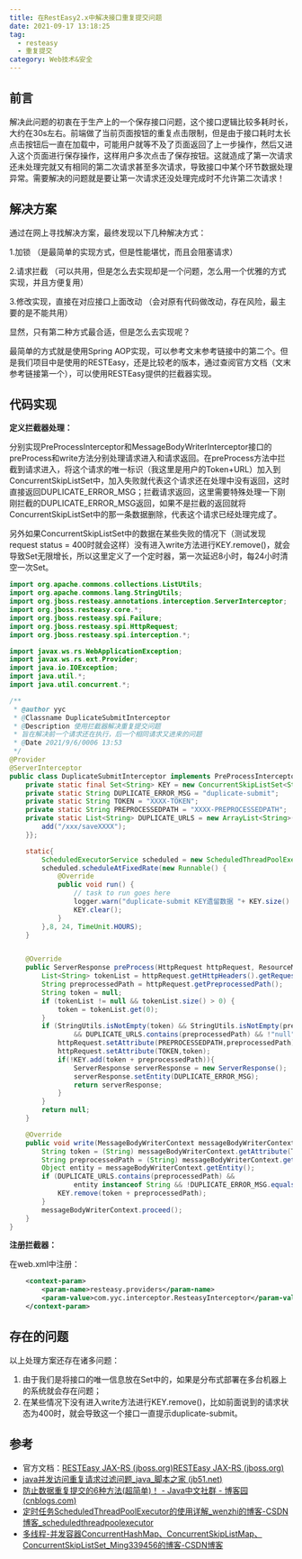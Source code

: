 ```yaml
---
title: 在RestEasy2.x中解决接口重复提交问题
date: 2021-09-17 13:18:25
tag:
  - resteasy
  - 重复提交
category: Web技术&安全
---
```


## 前言

解决此问题的初衷在于生产上的一个保存接口问题，这个接口逻辑比较多耗时长，大约在30s左右。前端做了当前页面按钮的重复点击限制，但是由于接口耗时太长点击按钮后一直在加载中，可能用户就等不及了页面返回了上一步操作，然后又进入这个页面进行保存操作，这样用户多次点击了保存按钮。这就造成了第一次请求还未处理完就又有相同的第二次请求甚至多次请求，导致接口中某个环节数据处理异常。需要解决的问题就是要让第一次请求还没处理完成时不允许第二次请求！

## 解决方案

通过在网上寻找解决方案，最终发现以下几种解决方式：

1.加锁 （是最简单的实现方式，但是性能堪忧，而且会阻塞请求）

2.请求拦截 （可以共用，但是怎么去实现却是一个问题，怎么用一个优雅的方式实现，并且方便复用）

3.修改实现，直接在对应接口上面改动 （会对原有代码做改动，存在风险，最主要的是不能共用）

显然，只有第二种方式最合适，但是怎么去实现呢？

最简单的方式就是使用Spring AOP实现，可以参考文末参考链接中的第二个。但是我们项目中是使用的RESTEasy，还是比较老的版本，通过查阅官方文档（文末参考链接第一个），可以使用RESTEasy提供的拦截器实现。

## 代码实现

**定义拦截器处理：**

分别实现PreProcessInterceptor和MessageBodyWriterInterceptor接口的preProcess和write方法分别处理请求进入和请求返回。在preProcess方法中拦截到请求进入，将这个请求的唯一标识（我这里是用户的Token+URL）加入到ConcurrentSkipListSet中，加入失败就代表这个请求还在处理中没有返回，这时直接返回DUPLICATE_ERROR_MSG；拦截请求返回，这里需要特殊处理一下刚刚拦截的DUPLICATE_ERROR_MSG返回，如果不是拦截的返回就将ConcurrentSkipListSet中的那一条数据删除，代表这个请求已经处理完成了。

另外如果ConcurrentSkipListSet中的数据在某些失败的情况下（测试发现request status = 400时就会这样）没有进入write方法进行KEY.remove()，就会导致Set无限增长，所以这里定义了一个定时器，第一次延迟8小时，每24小时清空一次Set。

```java
import org.apache.commons.collections.ListUtils;
import org.apache.commons.lang.StringUtils;
import org.jboss.resteasy.annotations.interception.ServerInterceptor;
import org.jboss.resteasy.core.*;
import org.jboss.resteasy.spi.Failure;
import org.jboss.resteasy.spi.HttpRequest;
import org.jboss.resteasy.spi.interception.*;

import javax.ws.rs.WebApplicationException;
import javax.ws.rs.ext.Provider;
import java.io.IOException;
import java.util.*;
import java.util.concurrent.*;

/**
 * @author yyc
 * @Classname DuplicateSubmitInterceptor
 * @Description 使用拦截器解决重复提交问题
 * 旨在解决前一个请求还在执行，后一个相同请求又进来的问题
 * @Date 2021/9/6/0006 13:53
 */
@Provider
@ServerInterceptor
public class DuplicateSubmitInterceptor implements PreProcessInterceptor, MessageBodyWriterInterceptor {
    private static final Set<String> KEY = new ConcurrentSkipListSet<String>();
    private static String DUPLICATE_ERROR_MSG = "duplicate-submit";
    private static String TOKEN = "XXXX-TOKEN";
    private static String PREPROCESSEDPATH = "XXXX-PREPROCESSEDPATH";
    private static List<String> DUPLICATE_URLS = new ArrayList<String>(){{
        add("/xxx/saveXXXX");
    }};

    static{
        ScheduledExecutorService scheduled = new ScheduledThreadPoolExecutor(1);
        scheduled.scheduleAtFixedRate(new Runnable() {
            @Override
            public void run() {
                // task to run goes here
                logger.warn("duplicate-submit KEY遗留数据 "+ KEY.size() + "条,准备清空！");
                KEY.clear();
            }
        },8, 24, TimeUnit.HOURS);
    }


    @Override
    public ServerResponse preProcess(HttpRequest httpRequest, ResourceMethod resourceMethod) throws Failure, WebApplicationException {
        List<String> tokenList = httpRequest.getHttpHeaders().getRequestHeader(TOKEN);
        String preprocessedPath = httpRequest.getPreprocessedPath();
        String token = null;
        if (tokenList != null && tokenList.size() > 0) {
            token = tokenList.get(0);
        }
        if (StringUtils.isNotEmpty(token) && StringUtils.isNotEmpty(preprocessedPath)
                && DUPLICATE_URLS.contains(preprocessedPath) && !"null".equalsIgnoreCase(token)) {
            httpRequest.setAttribute(PREPROCESSEDPATH,preprocessedPath);
            httpRequest.setAttribute(TOKEN,token);
            if(!KEY.add(token + preprocessedPath)){
                ServerResponse serverResponse = new ServerResponse();
                serverResponse.setEntity(DUPLICATE_ERROR_MSG);
                return serverResponse;
            }
        }
        return null;
    }

    @Override
    public void write(MessageBodyWriterContext messageBodyWriterContext) throws IOException, WebApplicationException {
        String token = (String) messageBodyWriterContext.getAttribute(TOKEN);
        String preprocessedPath = (String) messageBodyWriterContext.getAttribute(PREPROCESSEDPATH);
        Object entity = messageBodyWriterContext.getEntity();
        if (DUPLICATE_URLS.contains(preprocessedPath) &&
                entity instanceof String && !DUPLICATE_ERROR_MSG.equals(entity)){
            KEY.remove(token + preprocessedPath);
        }
        messageBodyWriterContext.proceed();
    }
}
```

**注册拦截器：**

在web.xml中注册：

```xml
    <context-param>
	    <param-name>resteasy.providers</param-name>
	    <param-value>com.yyc.interceptor.ResteasyInterceptor</param-value>
	</context-param>
```

## 存在的问题

以上处理方案还存在诸多问题：

1. 由于我们是将接口的唯一信息放在Set中的，如果是分布式部署在多台机器上的系统就会存在问题；
2. 在某些情况下没有进入write方法进行KEY.remove()，比如前面说到的请求状态为400时，就会导致这一个接口一直提示duplicate-submit。

## 参考

- 官方文档：[RESTEasy JAX-RS (jboss.org)](https://docs.jboss.org/resteasy/docs/2.3.5.Final/userguide/html_single/index.html#PostProcessInterceptors)[RESTEasy JAX-RS (jboss.org)](https://docs.jboss.org/resteasy/docs/2.3.5.Final/userguide/html_single/index.html#PostProcessInterceptors)
- [java并发访问重复请求过滤问题_java_脚本之家 (jb51.net)](https://www.jb51.net/article/140908.htm)
- [防止数据重复提交的6种方法(超简单)！ - Java中文社群 - 博客园 (cnblogs.com)](https://www.cnblogs.com/vipstone/p/13328386.html)
- [定时任务ScheduledThreadPoolExecutor的使用详解_wenzhi的博客-CSDN博客_scheduledthreadpoolexecutor](https://blog.csdn.net/wenzhi20102321/article/details/78681379)
- [多线程-并发容器ConcurrentHashMap、ConcurrentSkipListMap、ConcurrentSkipListSet_Ming339456的博客-CSDN博客](https://blog.csdn.net/qq_42709262/article/details/89000488)

